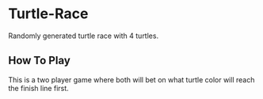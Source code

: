 # Turtle-Race
Randomly generated turtle race with 4 turtles.

## How To Play
This is a two player game where both will bet on what turtle color will reach the finish line first.
